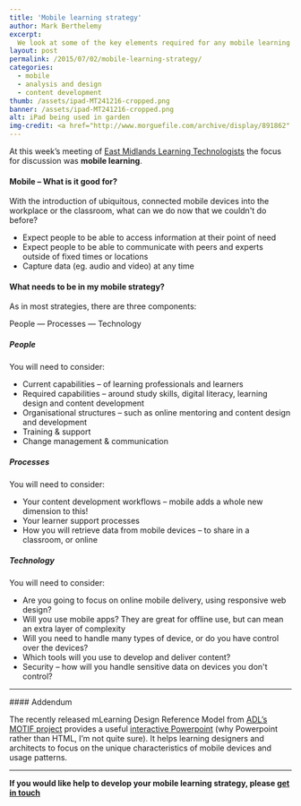 ```yaml
---
title: 'Mobile learning strategy'
author: Mark Berthelemy
excerpt: 
  We look at some of the key elements required for any mobile learning strategy&ndash; whether in the workplace or in formal education
layout: post
permalink: /2015/07/02/mobile-learning-strategy/
categories:
  - mobile
  - analysis and design
  - content development
thumb: /assets/ipad-MT241216-cropped.png
banner: /assets/ipad-MT241216-cropped.png
alt: iPad being used in garden
img-credit: <a href="http://www.morguefile.com/archive/display/891862" target="_blank">Morguefile</a>
---
```


At this week&rsquo;s meeting of <a href="https://eastmidslt.wordpress.com/about/" target="_blank">East Midlands Learning Technologists</a> the focus for discussion was <strong>mobile learning</strong>.

#### Mobile &ndash; What is it good for?

With the introduction of ubiquitous, connected mobile devices into the workplace or the classroom, what can we do now that we couldn't do before?

+ Expect people to be able to access information at their point of need
+ Expect people to be able to communicate with peers and experts outside of fixed times or locations
+ Capture data (eg. audio and video) at any time

#### What needs to be in my mobile strategy?

As in most strategies, there are three components:

People &mdash; Processes &mdash; Technology

##### People

You will need to consider:

+ Current capabilities &ndash; of learning professionals and learners
+ Required capabilities &ndash; around study skills, digital literacy, learning design and content development
+ Organisational structures &ndash; such as online mentoring and content design and development
+ Training &amp; support
+ Change management &amp; communication

##### Processes

You will need to consider:

+ Your content development workflows &ndash; mobile adds a whole new dimension to this!
+ Your learner support processes
+ How you will retrieve data from mobile devices &ndash; to share in a classroom, or online

##### Technology

You will need to consider:

- Are you going to focus on online mobile delivery, using responsive web design?
- Will you use mobile apps? They are great for offline use, but can mean an extra layer of complexity
- Will you need to handle many types of device, or do you have control over the devices?
- Which tools will you use to develop and deliver content?
- Security &ndash; how will you handle sensitive data on devices you don't control?

<hr />
#### Addendum

The recently released mLearning Design Reference Model from [ADL&rsquo;s MOTIF project](https://motifproject.org/) provides a useful [interactive Powerpoint](http://www.adlnet.gov/downloads/mlearning.pptx) (why Powerpoint rather than HTML, I&rsquo;m not quite sure). It helps learning designers and architects to focus on the unique characteristics of mobile devices and usage patterns.

<hr />

<p><strong>If you would like help to develop your mobile learning strategy, please <a href="/contact.html">get in touch</a></strong></p>